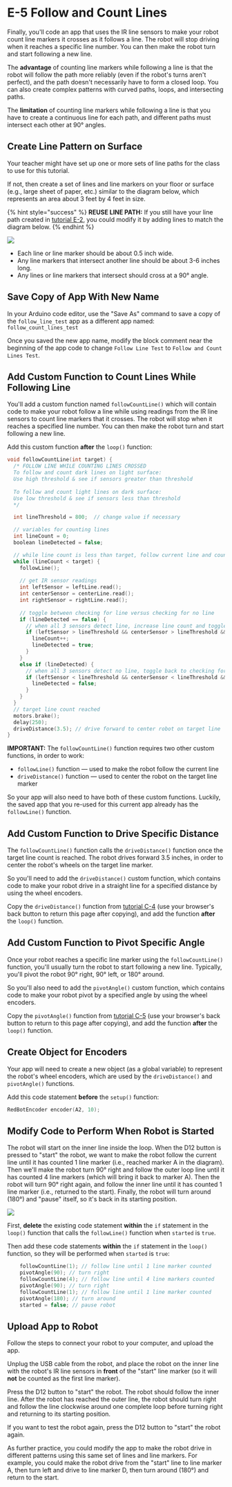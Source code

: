 # E-5 Follow and Count Lines

Finally, you'll code an app that uses the IR line sensors to make your robot count line markers it crosses as it follows a line. The robot will stop driving when it reaches a specific line number. You can then make the robot turn and start following a new line.

The **advantage** of counting line markers while following a line is that the robot will follow the path more reliably \(even if the robot's turns aren't perfect\), and the path doesn't necessarily have to form a closed loop. You can also create complex patterns with curved paths, loops, and intersecting paths.

The **limitation** of counting line markers while following a line is that you have to create a continuous line for each path, and different paths must intersect each other at 90° angles.

## Create Line Pattern on Surface

Your teacher might have set up one or more sets of line paths for the class to use for this tutorial.

If not, then create a set of lines and line markers on your floor or surface \(e.g., large sheet of paper, etc.\) similar to the diagram below, which represents an area about 3 feet by 4 feet in size.

{% hint style="success" %}
**REUSE LINE PATH:**  If you still have your line path created in [tutorial E-2](e-2-follow-line.md#create-line-on-surface), you could modify it by adding lines to match the diagram below.
{% endhint %}

![](../../.gitbook/assets/follow-count-line-diagram1.png)

* Each line or line marker should be about 0.5 inch wide.
* Any line markers that intersect another line should be about 3-6 inches long.
* Any lines or line markers that intersect should cross at a 90° angle.

## Save Copy of App With New Name <a id="save-copy-of-app-with-new-name"></a>

In your Arduino code editor, use the "Save As" command to save a copy of the `follow_line_test` app as a different app named: `follow_count_lines_test`

Once you saved the new app name, modify the block comment near the beginning of the app code to change `Follow Line Test` to `Follow and Count Lines Test`.

## Add Custom Function to Count Lines While Following Line

You'll add a custom function named `followCountLine()` which will contain code to make your robot follow a line while using readings from the IR line sensors to count line markers that it crosses. The robot will stop when it reaches a specified line number. You can then make the robot turn and start following a new line.

Add this custom function **after** the `loop()` function:

```cpp
void followCountLine(int target) {
  /* FOLLOW LINE WHILE COUNTING LINES CROSSED
  To follow and count dark lines on light surface:
  Use high threshold & see if sensors greater than threshold
  
  To follow and count light lines on dark surface:
  Use low threshold & see if sensors less than threshold
  */

  int lineThreshold = 800;  // change value if necessary

  // variables for counting lines
  int lineCount = 0;
  boolean lineDetected = false;

  // while line count is less than target, follow current line and count lines crossed
  while (lineCount < target) {
    followLine();
    
    // get IR sensor readings
    int leftSensor = leftLine.read();
    int centerSensor = centerLine.read();
    int rightSensor = rightLine.read();
    
    // toggle between checking for line versus checking for no line
    if (lineDetected == false) {
      // when all 3 sensors detect line, increase line count and toggle to checking for no line
      if (leftSensor > lineThreshold && centerSensor > lineThreshold && rightSensor > lineThreshold) {
        lineCount++;
        lineDetected = true;
      }
    }
    else if (lineDetected) {
      // when all 3 sensors detect no line, toggle back to checking for line
      if (leftSensor < lineThreshold && centerSensor < lineThreshold && rightSensor < lineThreshold) {
        lineDetected = false;
      }
    }
  }
  // target line count reached
  motors.brake();
  delay(250);
  driveDistance(3.5); // drive forward to center robot on target line
}
```

**IMPORTANT:**  The `followCountLine()` function requires two other custom functions, in order to work:

* `followLine()` function — used to make the robot follow the current line
* `driveDistance()` function — used to center the robot on the target line marker

So your app will also need to have both of these custom functions. Luckily, the saved app that you re-used for this current app already has the `followLine()` function.

## Add Custom Function to Drive Specific Distance

The `followCountLine()` function calls the `driveDistance()` function once the target line count is reached. The robot drives forward 3.5 inches, in order to center the robot's wheels on the target line marker.

So you'll need to add the `driveDistance()` custom function, which contains code to make your robot drive in a straight line for a specified distance by using the wheel encoders.

Copy the `driveDistance()` function from [tutorial C-4](../driving-and-turning/c-4-drive-for-specific-distance.md#add-custom-function-to-drive-specific-distance) \(use your browser's back button to return this page after copying\), and add the function **after** the `loop()` function.

## Add Custom Function to Pivot Specific Angle

Once your robot reaches a specific line marker using the `followCountLine()` function, you'll usually turn the robot to start following a new line. Typically, you'll pivot the robot 90° right, 90° left, or 180° around.

So you'll also need to add the `pivotAngle()` custom function, which contains code to make your robot pivot by a specified angle by using the wheel encoders.

Copy the `pivotAngle()` function from [tutorial C-5](../driving-and-turning/c-5-pivot-by-specific-angle.md#add-custom-function-to-pivot-specific-angle) \(use your browser's back button to return to this page after copying\), and add the function **after** the `loop()` function.

## Create Object for Encoders

Your app will need to create a new object \(as a global variable\) to represent the robot's wheel encoders, which are used by the `driveDistance()` and `pivotAngle()` functions.

Add this code statement **before** the `setup()` function:

```cpp
RedBotEncoder encoder(A2, 10);
```

## Modify Code to Perform When Robot is Started

The robot will start on the inner line inside the loop. When the D12 button is pressed to "start" the robot, we want to make the robot follow the current line until it has counted 1 line marker \(i.e., reached marker A in the diagram\). Then we'll make the robot turn 90° right and follow the outer loop line until it has counted 4 line markers \(which will bring it back to marker A\). Then the robot will turn 90° right again, and follow the inner line until it has counted 1 line marker \(i.e., returned to the start\). Finally, the robot will turn around \(180°\) and "pause" itself, so it's back in its starting position.

![](../../.gitbook/assets/follow-count-line-diagram2.png)

First, **delete** the existing code statement **within** the `if` statement in the `loop()` function that calls the `followLine()` function  when `started` is `true`.

Then add these code statements **within** the `if` statement in the `loop()` function, so they will be performed when `started` is `true`:

```cpp
    followCountLine(1); // follow line until 1 line marker counted
    pivotAngle(90); // turn right
    followCountLine(4); // follow line until 4 line markers counted
    pivotAngle(90); // turn right
    followCountLine(1); // follow line until 1 line marker counted
    pivotAngle(180); // turn around
    started = false; // pause robot
```

## Upload App to Robot

Follow the steps to connect your robot to your computer, and upload the app.

Unplug the USB cable from the robot, and place the robot on the inner line with the robot's IR line sensors in **front** of the "start" line marker \(so it will **not** be counted as the first line marker\).

Press the D12 button to "start" the robot. The robot should follow the inner line. After the robot has reached the outer line, the robot should turn right and follow the line clockwise around one complete loop before turning right and returning to its starting position.

If you want to test the robot again, press the D12 button to "start" the robot again.

As further practice, you could modify the app to make the robot drive in different patterns using this same set of lines and line markers. For example, you could make the robot drive from the "start" line to line marker A, then turn left and drive to line marker D, then turn around \(180°\) and return to the start.

